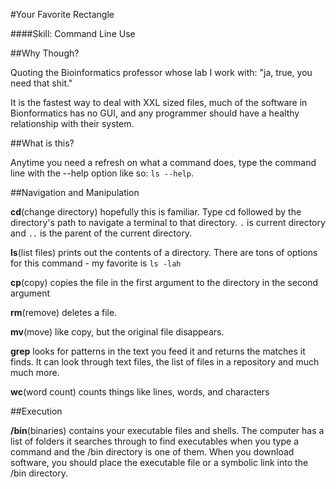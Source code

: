 #Your Favorite Rectangle

####Skill: Command Line Use

##Why Though? 

Quoting the Bioinformatics professor whose lab I work with: "ja, true, you need that shit."

It is the fastest way to deal with XXL sized files, much of the software in Bionformatics has no GUI, and any programmer should have a healthy relationship with their system. 

##What is this?

Anytime you need a refresh on what a command does, type the command line with the --help option like so: ```ls --help```. 

##Navigation and Manipulation

**cd**(change directory) hopefully this is familiar. Type cd followed by the directory's path to navigate a terminal to that directory. ```.``` is current directory and ```..``` is the parent of the current directory. 

**ls**(list files) prints out the contents of a directory. There are tons of options for this command - my favorite is ```ls -lah```

**cp**(copy) copies the file in the first argument to the directory in the second argument

**rm**(remove) deletes a file. 

**mv**(move) like copy, but the original file disappears. 

**grep** looks for patterns in the text you feed it and returns the matches it finds. It can look through text files, the list of files in a repository and much much more. 

**wc**(word count) counts things like lines, words, and characters

##Execution

**/bin**(binaries) contains your executable files and shells. The computer has a list of folders it searches through to find executables when you type a command and the /bin directory is one of them. When you download software, you should place the executable file or a symbolic link into the /bin directory. 


